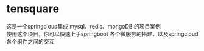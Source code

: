 # tensquare
这是一个springcloud集成 mysql、redis、mongoDB 的项目案例    
使用这个项目，你可以快速上手springboot 各个微服务的搭建、以及springcloud各个组件之间的交互
